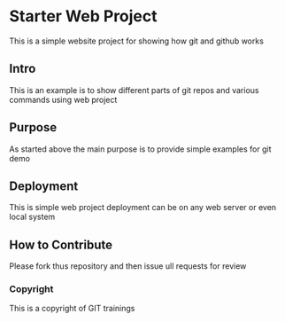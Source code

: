 # Starter Web Project
This is a simple website project for showing how git and github works

## Intro
This is an example is to show different parts of git repos and various commands using web project

## Purpose
As started above the main purpose is to provide simple examples for git demo

## Deployment
This is simple web project deployment can be on any web server or even local system

## How to Contribute
Please fork thus repository and then issue ull requests for review

### Copyright
This is a copyright of GIT trainings